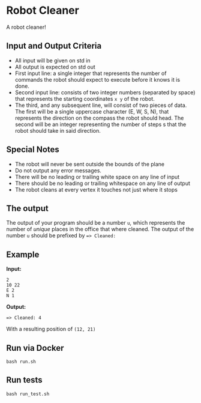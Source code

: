 # Robot Cleaner

A robot cleaner!

## Input and Output Criteria

- All input will be given on std in
- All output is expected on std out
- First input line: a single integer that represents the number of commands the robot should expect to execute before it knows it is done.
- Second input line: consists of two integer numbers (separated by space) that represents the starting coordinates `x y` of the robot.
- The third, and any subsequent line, will consist of two pieces of data. The first will be a single uppercase character (E, W, S, N), that represents the direction on the compass the robot should head. The second will be an integer representing the number of steps s that the robot should take in said direction.

## Special Notes

- The robot will never be sent outside the bounds of the plane
- Do not output any error messages.
- There will be no leading or trailing white space on any line of input
- There should be no leading or trailing whitespace on any line of output
- The robot cleans at every vertex it touches not just where it stops

## The output

The output of your program should be a number `u`, which represents the number of *unique* places in the office that where cleaned. The output of the number `u` should be prefixed by `=> Cleaned: `

## Example
**Input:**

    2
    10 22
    E 2
    N 1

**Output:**

    => Cleaned: 4

With a resulting position of `(12, 21)`

## Run via Docker

`bash run.sh`

## Run tests

`bash run_test.sh`
